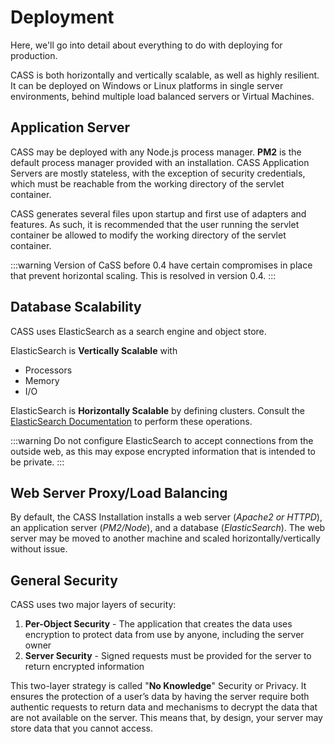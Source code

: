 # Deployment

Here, we'll go into detail about everything to do with deploying for production.

CASS is both horizontally and vertically scalable, as well as highly resilient. It can be deployed on Windows or Linux platforms in single server environments, behind multiple load balanced servers or Virtual Machines.

## Application Server

CASS may be deployed with any Node.js process manager. **PM2** is the default process manager provided with an installation. CASS Application Servers are mostly stateless, with the exception of security credentials, which must be reachable from the working directory of the servlet container.

CASS generates several files upon startup and first use of adapters and features. As such, it is recommended that the user running the servlet container be allowed to modify the working directory of the servlet container.

:::warning
Version of CaSS before 0.4 have certain compromises in place that prevent horizontal scaling. This is resolved in version 0.4.
:::

## Database Scalability

CASS uses ElasticSearch as a search engine and object store.

ElasticSearch is **Vertically Scalable** with
* Processors
* Memory
* I/O

ElasticSearch is **Horizontally Scalable** by defining clusters. Consult the [ElasticSearch Documentation](https://www.elastic.co/guide/index.html) to perform these operations.

:::warning
Do not configure ElasticSearch to accept connections from the outside web, as this may expose encrypted information that is intended to be private.
:::

## Web Server Proxy/Load Balancing

By default, the CASS Installation installs a web server (*Apache2 or HTTPD*), an application server (*PM2/Node*), and a database (*ElasticSearch*). The web server may be moved to another machine and scaled horizontally/vertically without issue.

## General Security

CASS uses two major layers of security:
1. **Per-Object Security** - The application that creates the data uses encryption to protect data from use by anyone, including the server owner
2. **Server Security** - Signed requests must be provided for the server to return encrypted information

This two-layer strategy is called "**No Knowledge**" Security or Privacy. It ensures the protection of a user’s data by having the server require both authentic requests to return data and mechanisms to decrypt the data that are not available on the server. This means that, by design, your server may store data that you cannot access.